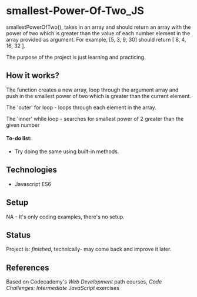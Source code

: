 # smallest-Power-Of-Two_JS
smallestPowerOfTwo(), takes in an array and should return an array with the power of two which is greater than the value of each number element in the array provided as argument. For example, [5, 3, 9, 30] should return [ 8, 4, 16, 32 ]. 

The purpose of the project is just learning and practicing.

## How it works? 
The function creates a new array, loop through the argument array and push in the smallest power of two which is greater than the current element.

The 'outer' for loop - loops through each element in the array.

The 'inner' while loop - searches for smallest power of 2 greater than the given number

#### To-do list:
* Try doing the same using built-in methods.

## Technologies
* Javascript ES6

## Setup
NA - It's only coding examples, there's no setup.

## Status
Project is: _finished_, technically- may come back and improve it later.

## References
Based on Codecademy's _Web Development_ path courses, _Code Challenges: Intermediate JavaScript_ exercises
